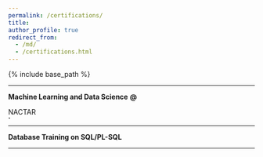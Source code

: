 ```yaml
---
permalink: /certifications/
title: 
author_profile: true
redirect_from: 
  - /md/
  - /certifications.html
---
```


{% include base_path %}

<head>
  <link rel="stylesheet" href="{{ base_path }}/assets/css/custom.css"/>
</head>

---

<strong class="header_section">Machine Learning and Data Science</strong> 
<strong class="at">@</strong>
<div class="org">NACTAR</div>
<img src="{{ base_path }}/assets/icons/nactar.svg" alt="NACTAR" height="5">

---

<strong class="header_section">Database Training on SQL/PL-SQL</strong> <br />

---
